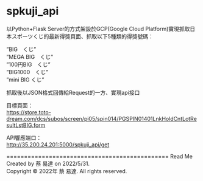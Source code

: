 # spkuji_api  

以Python+Flask Server的方式架設於GCP(Google Cloud Platform)實現抓取日本スポーツくじ的最新得獎頁面、抓取以下5種類的得獎號碼：

”BIG　くじ”  
”MEGA BIG　くじ”    
”100円BIG　くじ”   
”BIG1000　くじ”  
”mini BIG くじ”  

抓取後以JSON格式回傳給Request的一方、實現api接口

目標頁面：  
https://store.toto-dream.com/dcs/subos/screen/pi05/spin014/PGSPIN01401LnkHoldCntLotResultLstBIG.form 

API響應端口：  
http://35.200.24.201:5000/spkuji_api/get

==============================================
Read Me  
Created by 蔡 易達 on 2022/5/31.  
Copyright © 2022年 蔡 易達. All rights reserved.
